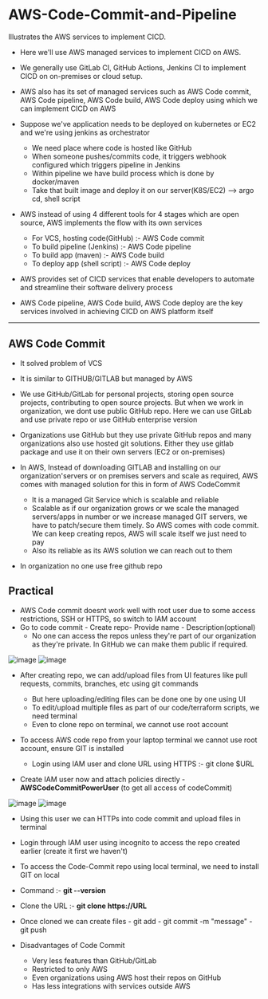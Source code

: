 # AWS-Code-Commit-and-Pipeline
Illustrates the AWS services to implement CICD. 

- Here we'll use AWS managed services to implement CICD on AWS.

- We generally use GitLab CI, GitHub Actions, Jenkins CI to implement CICD on on-premises or cloud setup.
- AWS also has its set of managed services such as AWS Code commit, AWS Code pipeline, AWS Code build, AWS Code deploy using which we can implement CICD on AWS

- Suppose we've application needs to be deployed on kubernetes or EC2 and we're using jenkins as orchestrator
  - We need place where code is hosted like GitHub  
  - When someone pushes/commits code, it triggers webhook configured which triggers pipeline in Jenkins  
  - Within pipeline we have build process which is done by docker/maven 
  - Take that built image and deploy it on our server(K8S/EC2)  --> argo cd, shell script
 
- AWS instead of using 4 different tools for 4 stages which are open source, AWS implements the flow with its own services
  - For VCS, hosting code(GitHub) :- AWS Code commit
  - To build pipeline (Jenkins) :- AWS Code pipeline
  - To build app (maven) :- AWS Code build
  - To deploy app (shell script) :- AWS Code deploy
 
- AWS provides set of CICD services that enable developers to automate and streamline their software delivery process
- AWS Code pipeline, AWS Code build, AWS Code deploy are the key services involved in achieving CICD on AWS platform itself

-------------------------------------------------------------------------------------------

AWS Code Commit
- 
- It solved problem of VCS
- It is similar to GITHUB/GITLAB but managed by AWS
- We use GitHub/GitLab for personal projects, storing open source projects, contributing to open source projects. But when we work in organization, we dont use public GitHub repo. Here we can use GitLab and use private repo or use GitHub enterprise version
- Organizations use GitHub but they use private GitHub repos and many organizations also use hosted git solutions. Either they use gitlab package and use it on their own servers (EC2 or on-premises)

- In AWS, Instead of downloading GITLAB and installing on our organization'servers or on premises servers and scale as required, AWS comes with managed solution for this in form of AWS CodeCommit
  - It is a managed Git Service which is scalable and reliable
  - Scalable as if our organization grows or we scale the managed servers/apps in number or we increase managed GIT servers, we have to patch/secure them timely. So AWS comes with code commit. We can keep creating repos, AWS will scale itself we just need to pay
  - Also its reliable as its AWS solution we can reach out to them
 
- In organization no one use free github repo


Practical
-
- AWS Code commit doesnt work well with root user due to some access restrictions, SSH or HTTPS, so switch to IAM account
- Go to code commit - Create repo- Provide name - Description(optional)
  - No one can access the repos unless they're part of our organization as they're private. In GitHub we can make them public if required.

![image](https://github.com/user-attachments/assets/f3c5dbaf-2220-4a91-8ec0-39bab6116c02)
![image](https://github.com/user-attachments/assets/07e2c77e-6bac-4d5b-b587-1df409d631f9)

- After creating repo, we can add/upload files from UI features like pull requests, commits, branches, etc using git commands
  - But here uploading/editing files can be done one by one using UI
  - To edit/upload multiple files as part of our code/terraform scripts, we need terminal
  - Even to clone repo on terminal, we cannot use root account
 
- To access AWS code repo from your laptop terminal we cannot use root account, ensure GIT is installed
  - Login using IAM user and clone URL using HTTPS :- git clone $URL

- Create IAM user now and attach policies directly - **AWSCodeCommitPowerUser** (to get all access of codeCommit)

![image](https://github.com/user-attachments/assets/59f0fe51-ded6-40bb-a4d7-bfd34973cb31)
![image](https://github.com/user-attachments/assets/c82a7c0b-8e32-47c7-9bff-e12342624378)

  - Using this user we can HTTPs into code commit and upload files in terminal

- Login through IAM user using incognito to access the repo created earlier (create it first we haven't)

- To access the Code-Commit repo using local terminal, we need to install GIT on local

- Command :- **git --version**

- Clone the URL :- **git clone https://URL**

- Once cloned we can create files - git add - git commit -m "message" - git push

- Disadvantages of Code Commit
  - Very less features than GitHub/GitLab
  - Restricted to only AWS
  - Even organizations using AWS host their repos on GitHub
  - Has less integrations with services outside AWS
